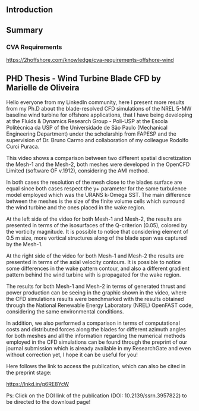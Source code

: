 ## Introduction

## Summary

### CVA Requirements
https://2hoffshore.com/knowledge/cva-requirements-offshore-wind


## PHD Thesis - Wind Turbine Blade CFD by Marielle de Oliveira

Hello everyone from my LinkedIn community, here I present more results from my Ph.D about the blade-resolved CFD simulations of the NREL 5-MW baseline wind turbine for offshore applications, that I have being developing at the Fluids & Dynamics Research Group - Poli-USP at the Escola Politécnica da USP of the Universidade de São Paulo (Mechanical Engineering Department) under the scholarship from FAPESP and the supervision of Dr. Bruno Carmo and collaboration of my colleague Rodolfo Curci Puraca.

This video shows a comparison between two different spatial discretization the Mesh-1 and the Mesh-2, both meshes were developed in the OpenCFD Limited (software OF v.1912), considering the AMI method.

In both cases the resolution of the mesh close to the blades surface are equal since both cases respect the y+ parameter for the same turbulence model employed which was the URANS k-Omega SST. The main difference between the meshes is the size of the finite volume cells which surround the wind turbine and the ones placed in the wake region.

At the left side of the video for both Mesh-1 and Mesh-2, the results are presented in terms of the isosurfaces of the Q-criterion (0.05), colored by the vorticity magnitude. It is possible to notice that considering element of 0.5 m size, more vortical structures along of the blade span was captured by the Mesh-1.

At the right side of the video for both Mesh-1 and Mesh-2 the results are presented in terms of the axial velocity contours. It is possible to notice some differences in the wake pattern contour, and also a different gradient pattern behind the wind turbine with is propagated for the wake region.

The results for both Mesh-1 and Mesh-2 in terms of generated thrust and power production can be seeing in the graphic shown in the video, where the CFD simulations results were benchmarked with the results obtained through the National Renewable Energy Laboratory (NREL) OpenFAST code, considering the same environmental conditions.

In addition, we also performed a comparison in terms of computational costs and distributed forces along the blades for different azimuth angles for both meshes and all the information regarding the numerical methods employed in the CFD simulations can be found through the preprint of our journal submission which is already available in my ResearchGate and even without correction yet, I hope it can be useful for you!

Here follows the link to access the publication, which can also be cited in the preprint stage:

<https://lnkd.in/g6RE8YcW>

Ps: Click on the DOI link of the publication (DOI: 10.2139/ssrn.3957822) to be directed to the download page!

